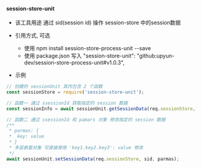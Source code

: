 #### session-store-unit
- 该工具用途 通过 sid(session id) 操作 session-store 中的session数据

- 引用方式, 可选
    - 使用 npm install session-store-process-unit --save
    - 使用 package.json 写入 "session-store-unit": "github:upyun-dev/session-store-process-unit#v1.0.3",

- 示例

```js
// 创建的 sessionUnit 其内包含 2 个函数
const sessionStore = require('session-store-unit');

// 函数一 通过 ssessionId 获取指定的 session 数据
const sessionInfo = await sessionUnit.getSessionData(req.sessionStore, sid);

// 函数二 通过 ssessionId 和 pamars 对象 修改指定的 session 数据
/**
 * parmas: {
 *  key: value
 * }
 * 多层嵌套对象 可直接使用 'key1.key2.key3': value 修改
 */
await sessionUnit.setSessionData(req.sessionStore, sid, parmas);
```
